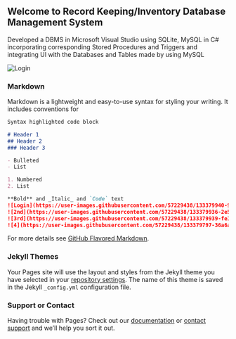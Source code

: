 ## Welcome to Record Keeping/Inventory Database Management System

Developed a DBMS in Microsoft Visual Studio using SQLite, MySQL in C# incorporating
corresponding Stored Procedures and Triggers and integrating UI with the Databases and Tables made
by using MySQL

![Login](https://user-images.githubusercontent.com/57229438/133379940-9804e07a-6478-44ac-8a79-78429b07b76d.PNG)
### Markdown


Markdown is a lightweight and easy-to-use syntax for styling your writing. It includes conventions for

```markdown
Syntax highlighted code block

# Header 1
## Header 2
### Header 3

- Bulleted
- List

1. Numbered
2. List

**Bold** and _Italic_ and `Code` text
![Login](https://user-images.githubusercontent.com/57229438/133379940-9804e07a-6478-44ac-8a79-78429b07b76d.PNG)
![2nd](https://user-images.githubusercontent.com/57229438/133379936-2e53c252-4d9e-481e-9a99-65cccbebbd5f.PNG)
![3rd](https://user-images.githubusercontent.com/57229438/133379939-fe1d8bf1-1d8b-4d9d-b65e-42ff8bef0f8f.PNG)
![4](https://user-images.githubusercontent.com/57229438/133379797-36a6a01d-d95f-4e38-9e0e-e0ea796d776d.png)


```

For more details see [GitHub Flavored Markdown](https://guides.github.com/features/mastering-markdown/).

### Jekyll Themes

Your Pages site will use the layout and styles from the Jekyll theme you have selected in your [repository settings](https://github.com/Ash-web/Record_Keeping_DBMS/settings/pages). The name of this theme is saved in the Jekyll `_config.yml` configuration file.

### Support or Contact

Having trouble with Pages? Check out our [documentation](https://docs.github.com/categories/github-pages-basics/) or [contact support](https://support.github.com/contact) and we’ll help you sort it out.
